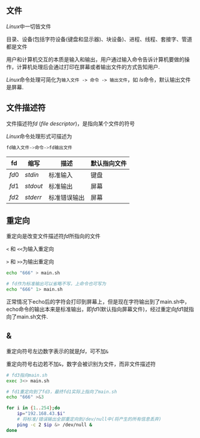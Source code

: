 <!--
 * @Description: 
 * @Version: 1.0
 * @Author: DaLao
 * @Email: dalao_li@163.com
 * @Date: 2021-03-30 11:54:45
 * @LastEditors: DaLao
 * @LastEditTime: 2021-11-10 00:04:34
-->

## 文件

$Linux$中一切皆文件

目录、设备(包括字符设备(键盘和显示器)、块设备)、进程、线程、套接字、管道都是文件

用户和计算机交互的本质是输入和输出，用户通过输入命令告诉计算机要做的操作，计算机处理后会通过打印在屏幕或者输出文件的方式告知用户.

$Linux$命令处理可简化为`输入文件 -> 命令 -> 输出文件`，如 $ls$命令，默认输出文件是屏幕.

## 文件描述符

文件描述符$fd$ ($file$ $descriptor$)，是指向某个文件的符号

$Linux$命令处理形式可描述为

```sh
fd输入文件->命令->fd输出文件
```

| fd    | 缩写     | 描述         | 默认指向文件 |
| ----- | -------- | ------------ | ------------ |
| $fd0$ | $stdin$  | 标准输入     | 键盘         |
| $fd1$ | $stdout$ | 标准输出     | 屏幕         |
| $fd2$ | $stderr$ | 标准错误输出 | 屏幕         |

## 重定向

重定向是改变文件描述符$fd$所指向的文件

`<` 和 `<<`为输入重定向

`>` 和 `>>`为输出重定向

```sh
echo "666" > main.sh

# fd作为标准输出可以省略不写，上命令也可写为
echo "666" 1> main.sh
```
正常情况下echo后的字符会打印到屏幕上，但是现在字符输出到了main.sh中，echo命令的输出本来是标准输出，即$fd1$(默认指向屏幕文件)，经过重定向$fd1$就指向了main.sh文件.


## &

重定向符号左边数字表示的就是$fd$，可不加`&`  

重定向符号右边若不加`&`，数字会被识别为文件，而非文件描述符


```sh
# fd3指向main.sh
exec 3<> main.sh

# fd1重定向到了fd3，最终fd1实际上指向了main.sh
echo "666" >&3
```

```sh
for i in {1..254};do
    ip="192.168.43.$i"
    # 将标准/错误输出全部重定向到/dev/null中(将产生的所有信息丢弃)
    ping -c 2 $ip &> /dev/null &
done
```